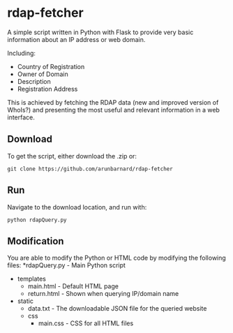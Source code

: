 # rdap-fetcher

A simple script written in Python with Flask to provide very basic information about an IP address or web domain.

Including:
* Country of Registration
* Owner of Domain
* Description
* Registration Address

This is achieved by fetching the RDAP data (new and improved version of WhoIs?) and presenting the most useful and relevant information in a web interface.

## Download

To get the script, either download the .zip or:

```
git clone https://github.com/arunbarnard/rdap-fetcher
```

## Run

Navigate to the download location, and run with:

```
python rdapQuery.py
```

## Modification

You are able to modify the Python or HTML code by modifying the following files:
*rdapQuery.py - Main Python script
* templates
  * main.html - Default HTML page
  * return.html - Shown when querying IP/domain name
* static
  * data.txt - The downloadable JSON file for the queried website
  * css
    * main.css - CSS for all HTML files
